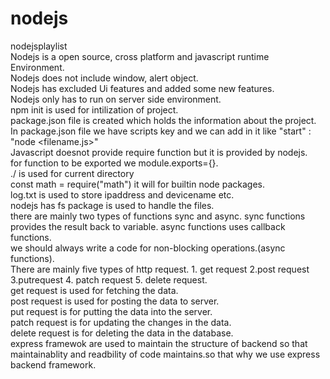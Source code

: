 # nodejs
nodejsplaylist<br>
Nodejs is a open source, cross platform and javascript runtime Environment.<br>
Nodejs does not include window, alert object.<br>
Nodejs has excluded Ui features and added some new features.<br>
Nodejs only has to run on server side environment.<br>
npm init is used for intilization of project.<br>
package.json file is created which holds the information about the project.<br>
In package.json file we have scripts key and we can add in it like "start" : "node <filename.js>"<br>
Javascript doesnot provide require function but it is provided by nodejs.<br>
for function to be exported we module.exports={}.<br>
./ is used for current directory<br>
const math = require("math") it will for builtin node packages.<br>
log.txt is used to store ipaddress and devicename etc.<br>
nodejs has fs package is used to handle the files.<br>
there are mainly two types of functions sync and async. sync functions provides the result back to variable. async functions uses callback functions.<br>
we should always write a code for non-blocking operations.(async functions).<br>
There are mainly five types of http request. 1. get request 2.post request 3.putrequest 4. patch request 5. delete request. <br>
get request is used for fetching the data. <br>
post request is used for posting the data to server.<br>
put request is for putting the data into the server.<br>
patch request is for updating the changes in the data.<br>
delete request is for deleting the data in the database.<br>
express framewok are used to maintain the structure of backend so that maintainablity and readbility of code maintains.so that why we use  express backend framework. <br>
